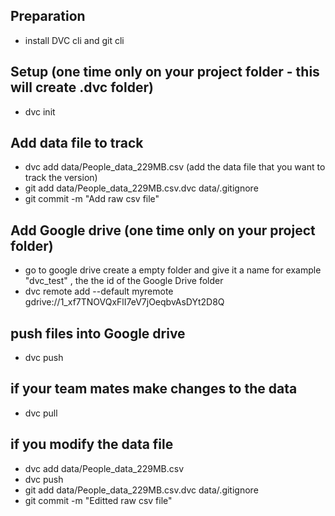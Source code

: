 

## Preparation 
- install DVC cli and git cli

## Setup (one time only on your project folder - this will create .dvc folder)
- dvc init

## Add data file to track
- dvc add data/People_data_229MB.csv  (add the data file that you want to track the version)
- git add data/People_data_229MB.csv.dvc data/.gitignore
- git commit -m "Add raw csv file"


## Add Google drive (one time only on your project folder)
- go to google drive create a empty folder and give it a name for example "dvc_test" , the the id of the Google Drive folder
- dvc remote add --default myremote \
                           gdrive://1_xf7TNOVQxFlI7eV7jOeqbvAsDYt2D8Q


## push files into Google drive
- dvc push



## if your team mates make changes to the data
- dvc pull


## if you modify the data file
- dvc add data/People_data_229MB.csv 
- dvc push
- git add data/People_data_229MB.csv.dvc data/.gitignore
- git commit -m "Editted raw csv file"
